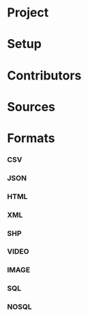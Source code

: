 # Project

# Setup

# Contributors
# Sources

# Formats

### CSV

### JSON

### HTML

### XML

### SHP

### VIDEO

### IMAGE

### SQL

### NOSQL
